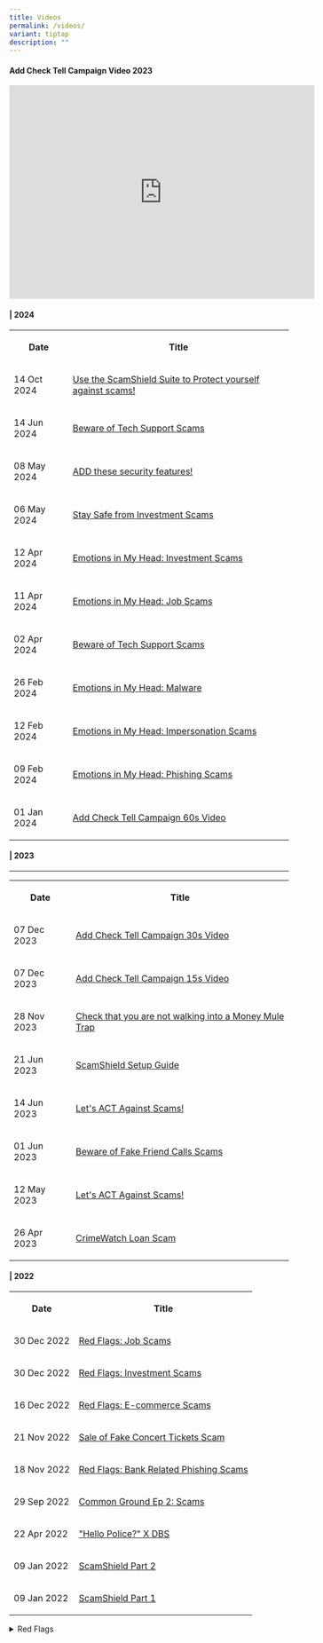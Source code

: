 ```yaml
---
title: Videos
permalink: /videos/
variant: tiptap
description: ""
---
```

<h4>Add Check Tell Campaign Video 2023</h4>
<div class="iframe-wrapper">
<iframe height="385" width="550" allowfullscreen="true" frameborder="0" src="https://www.youtube.com/embed/5wPxjwKtB0c?si=1Zds-hsZVG75R6Mu"></iframe>
</div>
<h4>| 2024</h4>
<table style="minWidth: 50px">
<colgroup>
<col>
<col>
</colgroup>
<tbody>
<tr>
<th rowspan="1" colspan="1">
<p>Date</p>
</th>
<th rowspan="1" colspan="1">
<p>Title</p>
</th>
</tr>
<tr>
<td rowspan="1" colspan="1">
<p>14 Oct 2024</p>
</td>
<td rowspan="1" colspan="1">
<p><a href="https://www.youtube.com/embed/bIAo--B3V3A" rel="noopener nofollow" target="_blank">Use the ScamShield Suite to Protect yourself against scams!</a>
</p>
</td>
</tr>
<tr>
<td rowspan="1" colspan="1">
<p>14 Jun 2024</p>
</td>
<td rowspan="1" colspan="1">
<p><a href="https://www.youtube.com/embed/HDaHv_bgxS8" rel="noopener noreferrer nofollow" target="_blank">Beware of Tech Support Scams</a>
</p>
</td>
</tr>
<tr>
<td rowspan="1" colspan="1">
<p>08 May 2024</p>
</td>
<td rowspan="1" colspan="1">
<p><a href="https://www.youtube.com/embed/Rs4s0nKWJmc" rel="noopener noreferrer nofollow" target="_blank">ADD these security features!</a>
</p>
</td>
</tr>
<tr>
<td rowspan="1" colspan="1">
<p>06 May 2024</p>
</td>
<td rowspan="1" colspan="1">
<p><a href="https://www.youtube.com/embed/8rIsm809gmA" rel="noopener noreferrer nofollow" target="_blank">Stay Safe from Investment Scams</a>
</p>
</td>
</tr>
<tr>
<td rowspan="1" colspan="1">
<p>12 Apr 2024</p>
</td>
<td rowspan="1" colspan="1">
<p><a href="https://www.youtube.com/embed/62Jw37henQc" rel="noopener noreferrer nofollow" target="_blank">Emotions in My Head: Investment Scams</a>
</p>
</td>
</tr>
<tr>
<td rowspan="1" colspan="1">
<p>11 Apr 2024</p>
</td>
<td rowspan="1" colspan="1">
<p><a href="https://www.youtube.com/embed/vCkRkup2NUw" rel="noopener noreferrer nofollow" target="_blank">Emotions in My Head: Job Scams</a>
</p>
</td>
</tr>
<tr>
<td rowspan="1" colspan="1">
<p>02 Apr 2024</p>
</td>
<td rowspan="1" colspan="1">
<p><a href="https://www.youtube.com/embed/6o4bsdPyKYQ" rel="noopener noreferrer nofollow" target="_blank">Beware of Tech Support Scams</a>
</p>
</td>
</tr>
<tr>
<td rowspan="1" colspan="1">
<p>26 Feb 2024</p>
</td>
<td rowspan="1" colspan="1">
<p><a href="https://www.youtube.com/embed/Pdk3yEcs7FM" rel="noopener noreferrer nofollow" target="_blank">Emotions in My Head: Malware</a>
</p>
</td>
</tr>
<tr>
<td rowspan="1" colspan="1">
<p>12 Feb 2024</p>
</td>
<td rowspan="1" colspan="1">
<p><a href="https://www.youtube.com/embed/VOVsUXBxXNY" rel="noopener noreferrer nofollow" target="_blank">Emotions in My Head: Impersonation Scams</a>
</p>
</td>
</tr>
<tr>
<td rowspan="1" colspan="1">
<p>09 Feb 2024</p>
</td>
<td rowspan="1" colspan="1">
<p><a href="https://www.youtube.com/embed/hNOWDEoXAYs" rel="noopener noreferrer nofollow" target="_blank">Emotions in My Head: Phishing Scams</a>
</p>
</td>
</tr>
<tr>
<td rowspan="1" colspan="1">
<p>01 Jan 2024</p>
</td>
<td rowspan="1" colspan="1">
<p><a href="https://www.youtube.com/embed/5wPxjwKtB0c" rel="noopener noreferrer nofollow" target="_blank">Add Check Tell Campaign 60s Video</a>
</p>
</td>
</tr>
</tbody>
</table>
<h4>| 2023</h4>
<hr>
<table style="minWidth: 50px">
<colgroup>
<col>
<col>
</colgroup>
<tbody>
<tr>
<th rowspan="1" colspan="1">
<p>Date</p>
</th>
<th rowspan="1" colspan="1">
<p>Title</p>
</th>
</tr>
<tr>
<td rowspan="1" colspan="1">
<p>07 Dec 2023</p>
</td>
<td rowspan="1" colspan="1">
<p><a href="https://www.youtube.com/embed/-LXHE53uwts" rel="noopener noreferrer nofollow" target="_blank">Add Check Tell Campaign 30s Video</a>
</p>
</td>
</tr>
<tr>
<td rowspan="1" colspan="1">
<p>07 Dec 2023</p>
</td>
<td rowspan="1" colspan="1">
<p><a href="https://www.youtube.com/embed/qFkaIbp589Y" rel="noopener noreferrer nofollow" target="_blank">Add Check Tell Campaign 15s Video</a>
</p>
</td>
</tr>
<tr>
<td rowspan="1" colspan="1">
<p>28 Nov 2023</p>
</td>
<td rowspan="1" colspan="1">
<p><a href="https://www.youtube.com/embed/yA72z-zZHNY" rel="noopener noreferrer nofollow" target="_blank">Check that you are not walking into a Money Mule Trap</a>
</p>
</td>
</tr>
<tr>
<td rowspan="1" colspan="1">
<p>21 Jun 2023</p>
</td>
<td rowspan="1" colspan="1">
<p><a href="https://www.youtube.com/embed/MtVV_guD-a4" rel="noopener noreferrer nofollow" target="_blank">ScamShield Setup Guide</a>
</p>
</td>
</tr>
<tr>
<td rowspan="1" colspan="1">
<p>14 Jun 2023</p>
</td>
<td rowspan="1" colspan="1">
<p><a href="https://www.youtube.com/embed/3FX8nM8t6Mc" rel="noopener noreferrer nofollow" target="_blank">Let's ACT Against Scams!</a>
</p>
</td>
</tr>
<tr>
<td rowspan="1" colspan="1">
<p>01 Jun 2023</p>
</td>
<td rowspan="1" colspan="1">
<p><a href="https://www.youtube.com/embed/tVgveYaj2pI" rel="noopener noreferrer nofollow" target="_blank">Beware of Fake Friend Calls Scams</a>
</p>
</td>
</tr>
<tr>
<td rowspan="1" colspan="1">
<p>12 May 2023</p>
</td>
<td rowspan="1" colspan="1">
<p><a href="https://www.youtube.com/embed/VJMzI-c0DEg" rel="noopener noreferrer nofollow" target="_blank">Let's ACT Against Scams!</a>
</p>
</td>
</tr>
<tr>
<td rowspan="1" colspan="1">
<p>26 Apr 2023</p>
</td>
<td rowspan="1" colspan="1">
<p><a href="https://www.youtube.com/embed/RpGrPuopij4" rel="noopener noreferrer nofollow" target="_blank">CrimeWatch Loan Scam</a>
</p>
</td>
</tr>
</tbody>
</table>
<h4>| 2022</h4>
<table style="minWidth: 50px">
<colgroup>
<col>
<col>
</colgroup>
<tbody>
<tr>
<th rowspan="1" colspan="1">
<p>Date</p>
</th>
<th rowspan="1" colspan="1">
<p>Title</p>
</th>
</tr>
<tr>
<td rowspan="1" colspan="1">
<p>30 Dec 2022</p>
</td>
<td rowspan="1" colspan="1">
<p><a href="https://www.youtube.com/embed/AxKEfu5x8Xk" rel="noopener noreferrer nofollow" target="_blank">Red Flags: Job Scams</a>
</p>
</td>
</tr>
<tr>
<td rowspan="1" colspan="1">
<p>30 Dec 2022</p>
</td>
<td rowspan="1" colspan="1">
<p><a href="https://www.youtube.com/embed/pM0igduWE9A" rel="noopener noreferrer nofollow" target="_blank">Red Flags: Investment Scams</a>
</p>
</td>
</tr>
<tr>
<td rowspan="1" colspan="1">
<p>16 Dec 2022</p>
</td>
<td rowspan="1" colspan="1">
<p><a href="https://www.youtube.com/embed/lPmPEFw9E-4" rel="noopener noreferrer nofollow" target="_blank">Red Flags: E-commerce Scams</a>
</p>
</td>
</tr>
<tr>
<td rowspan="1" colspan="1">
<p>21 Nov 2022</p>
</td>
<td rowspan="1" colspan="1">
<p><a href="https://www.youtube.com/embed/aAvavl2YAEc" rel="noopener noreferrer nofollow" target="_blank">Sale of Fake Concert Tickets Scam</a>
</p>
</td>
</tr>
<tr>
<td rowspan="1" colspan="1">
<p>18 Nov 2022</p>
</td>
<td rowspan="1" colspan="1">
<p><a href="https://www.youtube.com/embed/KB30i39fQB8" rel="noopener noreferrer nofollow" target="_blank">Red Flags: Bank Related Phishing Scams</a>
</p>
</td>
</tr>
<tr>
<td rowspan="1" colspan="1">
<p>29 Sep 2022</p>
</td>
<td rowspan="1" colspan="1">
<p><a href="https://www.youtube.com/embed/MbSB_DUgYUs" rel="noopener noreferrer nofollow" target="_blank">Common Ground Ep 2: Scams</a>
</p>
</td>
</tr>
<tr>
<td rowspan="1" colspan="1">
<p>22 Apr 2022</p>
</td>
<td rowspan="1" colspan="1">
<p><a href="https://www.youtube.com/embed/s6AA1O6IR5I" rel="noopener noreferrer nofollow" target="_blank">"Hello Police?" X DBS</a>
</p>
</td>
</tr>
<tr>
<td rowspan="1" colspan="1">
<p>09 Jan 2022</p>
</td>
<td rowspan="1" colspan="1">
<p><a href="https://www.youtube.com/embed/EG3_uI1goG0" rel="noopener noreferrer nofollow" target="_blank">ScamShield Part 2</a>
</p>
</td>
</tr>
<tr>
<td rowspan="1" colspan="1">
<p>09 Jan 2022</p>
</td>
<td rowspan="1" colspan="1">
<p><a href="https://www.youtube.com/embed/jpmb9Svb5lU" rel="noopener noreferrer nofollow" target="_blank">ScamShield Part 1</a>
</p>
</td>
</tr>
</tbody>
</table>
<p></p>
<div data-type="detailGroup" class="isomer-accordion-group isomer-accordion isomer-accordion-white">
<details class="isomer-details">
<summary>Red Flags</summary>
<div data-type="detailsContent" class="isomer-details-content">
<p></p>
</div>
</details>
</div>
<p></p>